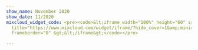 ```yaml
---
show_name: November 2020
show_date: 11/2020
mixcloud_widget_code: <pre><code>&lt;iframe width="100%" height="60" src="<a href="https://www.mixcloud.com/widget/iframe/?hide_cover=1&amp;mini=1&amp;feed=%2FMusicBoxRadioUK%2Fbass-cycle-monday-16th-november-2020%2F"
  title="https://www.mixcloud.com/widget/iframe/?hide_cover=1&amp;mini=1&amp;feed=%2FMusicBoxRadioUK%2Fbass-cycle-monday-16th-november-2020%2F">https://www.mixcloud.com/widget/iframe/?hide_cover=1&amp;mini=1&amp;feed=%2FMusicBoxRadioUK%2Fbass-cycle-monday-16th-november-2020%2F</a>"
  frameborder="0" &gt;&lt;/iframe&gt;</code></pre>

---
```

